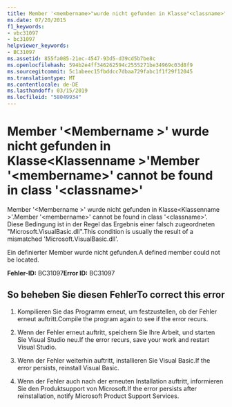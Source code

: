 ```yaml
---
title: Member '<membername>"wurde nicht gefunden in Klasse"<classname>"
ms.date: 07/20/2015
f1_keywords:
- vbc31097
- bc31097
helpviewer_keywords:
- BC31097
ms.assetid: 855fa085-21ec-4547-93d5-d39cd5b7be8c
ms.openlocfilehash: 594b2e4ff346262594c2555271be34969c03d8f9
ms.sourcegitcommit: 5c1abeec15fbddcc7dbaa729fabc1f1f29f12045
ms.translationtype: MT
ms.contentlocale: de-DE
ms.lasthandoff: 03/15/2019
ms.locfileid: "58049934"
---
```

# <a name="member-membername-cannot-be-found-in-class-classname"></a><span data-ttu-id="81dd0-102">Member '\<Membername >' wurde nicht gefunden in Klasse\<Klassenname >'</span><span class="sxs-lookup"><span data-stu-id="81dd0-102">Member '\<membername>' cannot be found in class '\<classname>'</span></span>
<span data-ttu-id="81dd0-103">Member '\<Membername >' wurde nicht gefunden in Klasse\<Klassenname >'.</span><span class="sxs-lookup"><span data-stu-id="81dd0-103">Member '\<membername>' cannot be found in class '\<classname>'.</span></span> <span data-ttu-id="81dd0-104">Diese Bedingung ist in der Regel das Ergebnis einer falsch zugeordneten "Microsoft.VisualBasic.dll".</span><span class="sxs-lookup"><span data-stu-id="81dd0-104">This condition is usually the result of a mismatched 'Microsoft.VisualBasic.dll'.</span></span>  
  
 <span data-ttu-id="81dd0-105">Ein definierter Member wurde nicht gefunden.</span><span class="sxs-lookup"><span data-stu-id="81dd0-105">A defined member could not be located.</span></span>  
  
 <span data-ttu-id="81dd0-106">**Fehler-ID:** BC31097</span><span class="sxs-lookup"><span data-stu-id="81dd0-106">**Error ID:** BC31097</span></span>  
  
## <a name="to-correct-this-error"></a><span data-ttu-id="81dd0-107">So beheben Sie diesen Fehler</span><span class="sxs-lookup"><span data-stu-id="81dd0-107">To correct this error</span></span>  
  
1.  <span data-ttu-id="81dd0-108">Kompilieren Sie das Programm erneut, um festzustellen, ob der Fehler erneut auftritt.</span><span class="sxs-lookup"><span data-stu-id="81dd0-108">Compile the program again to see if the error recurs.</span></span>  
  
2.  <span data-ttu-id="81dd0-109">Wenn der Fehler erneut auftritt, speichern Sie Ihre Arbeit, und starten Sie Visual Studio neu.</span><span class="sxs-lookup"><span data-stu-id="81dd0-109">If the error recurs, save your work and restart Visual Studio.</span></span>  
  
3.  <span data-ttu-id="81dd0-110">Wenn der Fehler weiterhin auftritt, installieren Sie Visual Basic.</span><span class="sxs-lookup"><span data-stu-id="81dd0-110">If the error persists, reinstall Visual Basic.</span></span>  
  
4.  <span data-ttu-id="81dd0-111">Wenn der Fehler auch nach der erneuten Installation auftritt, informieren Sie den Produktsupport von Microsoft.</span><span class="sxs-lookup"><span data-stu-id="81dd0-111">If the error persists after reinstallation, notify Microsoft Product Support Services.</span></span>  
  
